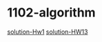 # 1102-algorithm


[solution-Hw1](https://markdown.com.cn)
[solution-HW13](https://hackmd.io/@L9KZDp1_QRqImdjHDWCUfg/Sywm5RVS5/https%3A%2F%2Fhackmd.io%2F9RpXzBpvSwaSNLlP-apIhA%3Fview)




